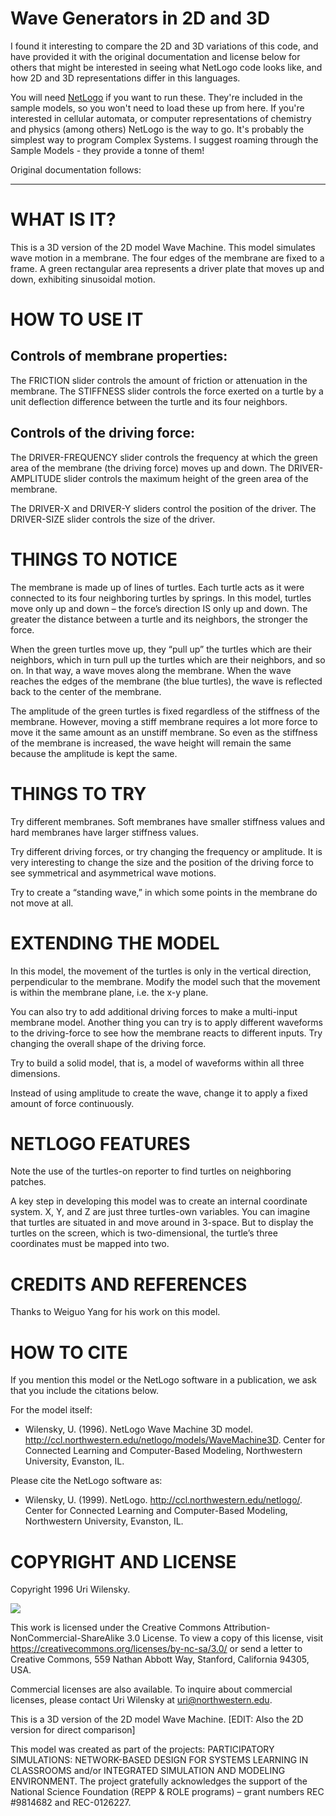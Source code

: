 # Wave Generators in 2D and 3D

I found it interesting to compare the 2D and 3D variations of this code, and have provided it with the original documentation and license below for others that might be interested in seeing what NetLogo code looks like, and how 2D and 3D representations differ in this languages. 

You will need [NetLogo](https://ccl.northwestern.edu/netlogo) if you want to run these. They're included in the sample models, so you won't need to load these up from here. If you're interested in cellular automata, or computer representations of chemistry and physics (among others) NetLogo is the way to go. It's probably the simplest way to program Complex Systems. I suggest roaming through the Sample Models - they provide a tonne of them!

Original documentation follows:

------------------------------------------------

# WHAT IS IT?

This is a 3D version of the 2D model Wave Machine. This model simulates wave motion in a membrane. The four edges of the membrane are fixed to a frame. A green rectangular area represents a driver plate that moves up and down, exhibiting sinusoidal motion.

# HOW TO USE IT

## Controls of membrane properties:

The FRICTION slider controls the amount of friction or attenuation in the membrane. The STIFFNESS slider controls the force exerted on a turtle by a unit deflection difference between the turtle and its four neighbors.

## Controls of the driving force:

The DRIVER-FREQUENCY slider controls the frequency at which the green area of the membrane (the driving force) moves up and down. The DRIVER-AMPLITUDE slider controls the maximum height of the green area of the membrane.

The DRIVER-X and DRIVER-Y sliders control the position of the driver. The DRIVER-SIZE slider controls the size of the driver.

# THINGS TO NOTICE

The membrane is made up of lines of turtles. Each turtle acts as it were connected to its four neighboring turtles by springs. In this model, turtles move only up and down – the force’s direction IS only up and down. The greater the distance between a turtle and its neighbors, the stronger the force.

When the green turtles move up, they “pull up” the turtles which are their neighbors, which in turn pull up the turtles which are their neighbors, and so on. In that way, a wave moves along the membrane. When the wave reaches the edges of the membrane (the blue turtles), the wave is reflected back to the center of the membrane.

The amplitude of the green turtles is fixed regardless of the stiffness of the membrane. However, moving a stiff membrane requires a lot more force to move it the same amount as an unstiff membrane. So even as the stiffness of the membrane is increased, the wave height will remain the same because the amplitude is kept the same.

# THINGS TO TRY

Try different membranes. Soft membranes have smaller stiffness values and hard membranes have larger stiffness values.

Try different driving forces, or try changing the frequency or amplitude. It is very interesting to change the size and the position of the driving force to see symmetrical and asymmetrical wave motions.

Try to create a “standing wave,” in which some points in the membrane do not move at all.

# EXTENDING THE MODEL

In this model, the movement of the turtles is only in the vertical direction, perpendicular to the membrane. Modify the model such that the movement is within the membrane plane, i.e. the x-y plane.

You can also try to add additional driving forces to make a multi-input membrane model. Another thing you can try is to apply different waveforms to the driving-force to see how the membrane reacts to different inputs. Try changing the overall shape of the driving force.

Try to build a solid model, that is, a model of waveforms within all three dimensions.

Instead of using amplitude to create the wave, change it to apply a fixed amount of force continuously.

# NETLOGO FEATURES

Note the use of the turtles-on reporter to find turtles on neighboring patches.

A key step in developing this model was to create an internal coordinate system. X, Y, and Z are just three turtles-own variables. You can imagine that turtles are situated in and move around in 3-space. But to display the turtles on the screen, which is two-dimensional, the turtle’s three coordinates must be mapped into two.

# CREDITS AND REFERENCES

Thanks to Weiguo Yang for his work on this model.

# HOW TO CITE

If you mention this model or the NetLogo software in a publication, we ask that you include the citations below.

For the model itself:

* Wilensky, U. (1996). NetLogo Wave Machine 3D model. http://ccl.northwestern.edu/netlogo/models/WaveMachine3D. Center for Connected Learning and Computer-Based Modeling, Northwestern University, Evanston, IL.

Please cite the NetLogo software as:

* Wilensky, U. (1999). NetLogo. http://ccl.northwestern.edu/netlogo/. Center for Connected Learning and Computer-Based Modeling, Northwestern University, Evanston, IL.

# COPYRIGHT AND LICENSE

Copyright 1996 Uri Wilensky.

![](https://licensebuttons.net/l/by-nc-sa/4.0/88x31.png "")
 
This work is licensed under the Creative Commons Attribution-NonCommercial-ShareAlike 3.0 License. To view a copy of this license, visit https://creativecommons.org/licenses/by-nc-sa/3.0/ or send a letter to Creative Commons, 559 Nathan Abbott Way, Stanford, California 94305, USA.

Commercial licenses are also available. To inquire about commercial licenses, please contact Uri Wilensky at uri@northwestern.edu.

This is a 3D version of the 2D model Wave Machine. [EDIT: Also the 2D version for direct comparison]

This model was created as part of the projects: PARTICIPATORY SIMULATIONS: NETWORK-BASED DESIGN FOR SYSTEMS LEARNING IN CLASSROOMS and/or INTEGRATED SIMULATION AND MODELING ENVIRONMENT. The project gratefully acknowledges the support of the National Science Foundation (REPP & ROLE programs) – grant numbers REC #9814682 and REC-0126227.
 
